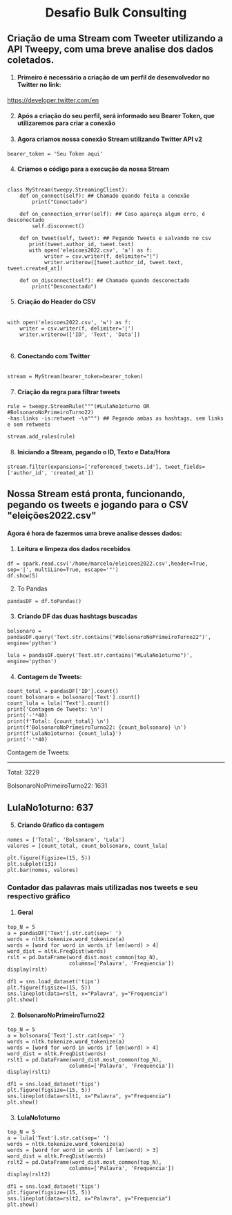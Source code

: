 <h1 align="center">Desafio Bulk Consulting</h1>

## Criação de uma Stream com Tweeter utilizando a API Tweepy, com uma breve analise dos dados coletados.

1. #### Primeiro é necessário a criação de um perfil de desenvolvedor no Twitter no link:
https://developer.twitter.com/en

2. #### Após a criação do seu perfil, será informado seu Bearer Token, que utilizaremos para criar a conexão

3. #### Agora criamos nossa conexão Stream utilizando Twitter API v2

```
bearer_token = 'Seu Token aqui'
```

4. #### Criamos o código para a execução da nossa Stream

```

class MyStream(tweepy.StreamingClient):
    def on_connect(self): ## Chamado quando feita a conexão
        print("Conectado")  
        
    def on_connection_error(self): ## Caso apareça algum erro, é desconectado
        self.disconnect()
    
    def on_tweet(self, tweet): ## Pegando Tweets e salvando no csv
       print(tweet.author_id, tweet.text)
       with open('eleicoes2022.csv', 'a') as f:
            writer = csv.writer(f, delimiter="|")
            writer.writerow([tweet.author_id, tweet.text, tweet.created_at])
    
    def on_disconnect(self): ## Chamado quando desconectado
        print("Desconectado")
```

5. #### Criação do Header do CSV

```

with open('eleicoes2022.csv', 'w') as f:
    writer = csv.writer(f, delimiter='|')
    writer.writerow(['ID', 'Text', 'Data'])
    
```

6. #### Conectando com Twitter

```

stream = MyStream(bearer_token=bearer_token)

```

7. #### Criação da regra para filtrar tweets

```
rule = tweepy.StreamRule("""(#LulaNo1oturno OR #BolsonaroNoPrimeiroTurno22) 
-has:links -is:retweet -\n""") ## Pegando ambas as hashtags, sem links e sem retweets

stream.add_rules(rule)
```

8. #### Iniciando a Stream, pegando o ID, Texto e Data/Hora


```
stream.filter(expansions=['referenced_tweets.id'], tweet_fields=['author_id', 'created_at'])

```

## Nossa Stream está pronta, funcionando, pegando os tweets e jogando para o CSV "eleições2022.csv"

#### Agora é hora de fazermos uma breve analise desses dados:


1.  #### Leitura e limpeza dos dados recebidos

```
df = spark.read.csv('/home/marcelo/eleicoes2022.csv',header=True, sep='|', multiLine=True, escape='"')
df.show(5)
```

2. To Pandas


```
pandasDF = df.toPandas()
```

3. #### Criando DF das duas hashtags buscadas


```
bolsonaro = pandasDF.query('Text.str.contains("#BolsonaroNoPrimeiroTurno22")', engine='python')

lula = pandasDF.query('Text.str.contains("#LulaNo1oturno")', engine='python')
```


4. #### Contagem de Tweets:

```
count_total = pandasDF['ID'].count()
count_bolsonaro = bolsonaro['Text'].count()
count_lula = lula['Text'].count()
print('Contagem de Tweets: \n')
print('-'*40)
print(f'Total: {count_total} \n')
print(f'BolsonaroNoPrimeiroTurno22: {count_bolsonaro} \n')
print(f'LulaNo1oturno: {count_lula}')
print('-'*40)
```

Contagem de Tweets: 

----------------------------------------
Total: 3229 

BolsonaroNoPrimeiroTurno22: 1631 

LulaNo1oturno: 637
----------------------------------------


5. #### Criando Gŕafico da contagem

```
nomes = ['Total', 'Bolsonaro', 'Lula']
valores = [count_total, count_bolsonaro, count_lula]

plt.figure(figsize=(15, 5))
plt.subplot(131)
plt.bar(nomes, valores)
```


### Contador das palavras mais utilizadas nos tweets e seu respectivo gráfico

1. #### Geral 


```
top_N = 5
a = pandasDF['Text'].str.cat(sep=' ')
words = nltk.tokenize.word_tokenize(a)
words = [word for word in words if len(word) > 4]
word_dist = nltk.FreqDist(words)
rslt = pd.DataFrame(word_dist.most_common(top_N),
                    columns=['Palavra', 'Frequencia'])
display(rslt)
```


```
df1 = sns.load_dataset('tips')
plt.figure(figsize=(15, 5))
sns.lineplot(data=rslt, x="Palavra", y="Frequencia")
plt.show()
```

2. #### BolsonaroNoPrimeiroTurno22

```
top_N = 5
a = bolsonaro['Text'].str.cat(sep=' ')
words = nltk.tokenize.word_tokenize(a)
words = [word for word in words if len(word) > 4]
word_dist = nltk.FreqDist(words)
rslt1 = pd.DataFrame(word_dist.most_common(top_N),
                    columns=['Palavra', 'Frequencia'])
display(rslt1)
```



```
df1 = sns.load_dataset('tips')
plt.figure(figsize=(15, 5))
sns.lineplot(data=rslt1, x="Palavra", y="Frequencia")
plt.show()
```


3. #### LulaNo1oturno

```
top_N = 5
a = lula['Text'].str.cat(sep=' ')
words = nltk.tokenize.word_tokenize(a)
words = [word for word in words if len(word) > 3]
word_dist = nltk.FreqDist(words)
rslt2 = pd.DataFrame(word_dist.most_common(top_N),
                    columns=['Palavra', 'Frequencia'])
display(rslt2)
```

```
df1 = sns.load_dataset('tips')
plt.figure(figsize=(15, 5))
sns.lineplot(data=rslt2, x="Palavra", y="Frequencia")
plt.show()
```












